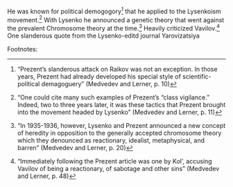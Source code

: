  He was known for political demogogory[^1] that he applied to the Lysenkoism movement.[^2] With Lysenko he announced a genetic theory that went against the prevalent Chromosome theory at the time.[^3] Heavily criticized Vavilov.[^4] One slanderous quote from the Lysenko-editd journal Yarovizatsiya 
 
 
 Footnotes:
 
 [^1]:“Prezent’s slanderous attack on Raikov was not an exception.  In those years, Prezent had already developed his special style of scientific-political demagoguery” (Medvedev and Lerner, p. 10)
 
 [^2]:“One  could cite many such examples of Prezent’s “class vigilance.”  Indeed, two to three years later, it was these tactics that Prezent brought into the movement headed by Lysenko”  (Medvedev and Lerner, p. 11)
 
 [^3]:“In 1935-1936, however, Lysenko and Prezent announced  a new concept of heredity in opposition to the generally  accepted chromosome theory which they denounced as reactionary, idealist, metaphysical, and barren”  (Medvedev and Lerner, p. 20)
 
 [^4]:“Immediately following the Prezent article was one by Kol’,  accusing Vavilov of being a reactionary, of sabotage and  other sins”  (Medvedev and Lerner, p. 48)